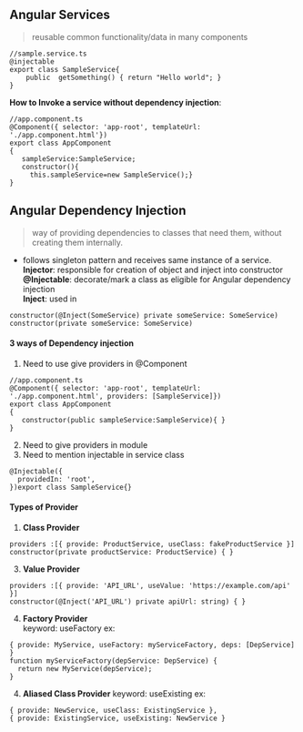 
## Angular Services
> reusable common functionality/data in many components  
```
//sample.service.ts
@injectable
export class SampleService{
    public  getSomething() { return "Hello world"; }
}
```
**How to Invoke a service without dependency injection**:
```
//app.component.ts
@Component({ selector: 'app-root', templateUrl: './app.component.html'})
export class AppComponent
{ 
   sampleService:SampleService;
   constructor(){
     this.sampleService=new SampleService();}
}
```
## Angular Dependency Injection
>  way of providing dependencies to classes that need them, without creating them internally.

-  follows singleton pattern and receives same instance of a service.    
**Injector**: responsible for creation of object and inject into constructor  
**@Injectable**:  decorate/mark a class as eligible for Angular dependency injection  
**Inject**: used in 
```
constructor(@Inject(SomeService) private someService: SomeService)
constructor(private someService: SomeService)
```
  
#### 3 ways of Dependency injection
1. Need to use give providers in @Component
```
//app.component.ts
@Component({ selector: 'app-root', templateUrl: './app.component.html', providers: [SampleService]})
export class AppComponent
{ 
   constructor(public sampleService:SampleService){ }
}
```
2. Need to give providers in module
3. Need to mention injectable in service class
```
@Injectable({
  providedIn: 'root',
})export class SampleService{}
```
#### Types of Provider  
1. **Class Provider**  
```
providers :[{ provide: ProductService, useClass: fakeProductService }]
constructor(private productService: ProductService) { }
```     
3. **Value Provider**   
```
providers :[{ provide: 'API_URL', useValue: 'https://example.com/api' }]
constructor(@Inject('API_URL') private apiUrl: string) { }
```  
4. **Factory Provider**  
 keyword: useFactory 
ex:  
```
{ provide: MyService, useFactory: myServiceFactory, deps: [DepService] }
function myServiceFactory(depService: DepService) {
  return new MyService(depService);
}
```
4. **Aliased Class Provider**
 keyword: useExisting
ex:
```
{ provide: NewService, useClass: ExistingService },
{ provide: ExistingService, useExisting: NewService }
```  

